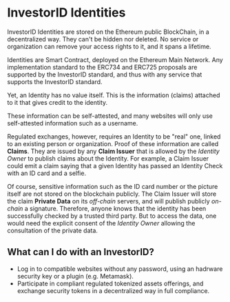 # InvestorID Identities

InvestorID Identities are stored on the Ethereum public BlockChain, in a decentralized way. They can't be hidden nor deleted.
No service or organization can remove your access rights to it, and it spans a lifetime.

Identities are Smart Contract, deployed on the Ethereum Main Network.
Any implementation standard to the ERC734 and ERC725 proposals are supported by the InvestorID standard, and thus with
any service that supports the InvestorID standard.

Yet, an Identity has no value itself. This is the information (claims) attached to it that gives credit to the identity.

These information can be self-attested, and many websites will only use self-attested information such as a username.

Regulated exchanges, however, requires an Identity to be "real" one, linked to an existing person or organization.
Proof of these information are called **Claims**.
They are issued by any **Claim Issuer** that is allowed by the *Identity Owner* to publish claims about the Identity.
For example, a Claim Issuer could emit a claim saying that a given Identity has passed an Identity Check with an ID card and a selfie.

Of course, sensitive information such as the ID card number or the picture itself are not stored on the blockchain publicly.
The Claim Issuer will store the claim **Private Data** on its *off-chain* servers, and will publish publicly *on-chain* a signature.
Therefore, anyone knows that the identity has been successfully checked by a trusted third party.
But to access the data, one would need the explicit consent of the *Identity Owner* allowing the consultation of the private data.

## What can I do with an InvestorID?

- Log in to compatible websites without any password, using an hadrware security key or a plugin (e.g. Metamask).
- Participate in compliant regulated tokenized assets offerings, and exchange security tokens in a decentralized way in full compliance.
